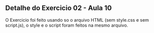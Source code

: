 ## Detalhe do Exercicio 02 - Aula 10

O Exercicio foi feito usando so o arquivo HTML (sem style.css e sem script.js), o style e o script foram feitos na mesmo arquivo. 